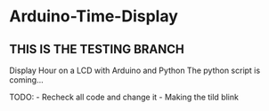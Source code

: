 Arduino-Time-Display
====================
####		####
## THIS IS THE TESTING BRANCH

Display Hour on a LCD with Arduino and Python
The python script is coming...

TODO: 
	- Recheck all code and change it
	- Making the tild blink
